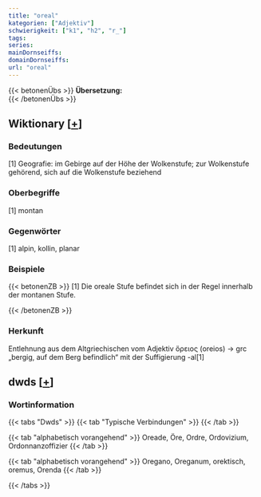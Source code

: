 ```yaml
---
title: "oreal"
kategorien: ["Adjektiv"]
schwierigkeit: ["k1", "h2", "r_"]
tags:
series:
mainDornseiffs:
domainDornseiffs:
url: "oreal"
---
```


{{< betonenÜbs >}}
**Übersetzung:**  
{{< /betonenÜbs >}}

## Wiktionary [[+](https://de.wiktionary.org/wiki/oreal)]

### Bedeutungen
[1] Geografie: im Gebirge auf der Höhe der Wolkenstufe; zur Wolkenstufe gehörend, sich auf die Wolkenstufe beziehend  

### Oberbegriffe
[1] montan  

### Gegenwörter
[1] alpin, kollin, planar  

### Beispiele
{{< betonenZB >}}
[1] Die oreale Stufe befindet sich in der Regel innerhalb der montanen Stufe.  

{{< /betonenZB >}}
### Herkunft
Entlehnung aus dem Altgriechischen vom Adjektiv ὄρειος (oreios) → grc „bergig, auf dem Berg befindlich“ mit der Suffigierung -al[1]  



## dwds [[+](https://www.dwds.de/wb/oreal)]

### Wortinformation
{{< tabs "Dwds" >}}
{{< tab "Typische Verbindungen" >}}
{{< /tab >}}

{{< tab "alphabetisch vorangehend" >}}
Oreade, Öre, Ordre, Ordovizium, Ordonnanzoffizier
{{< /tab >}}

{{< tab "alphabetisch vorangehend" >}}
Oregano, Oreganum, orektisch, oremus, Orenda
{{< /tab >}}

{{< /tabs >}}

